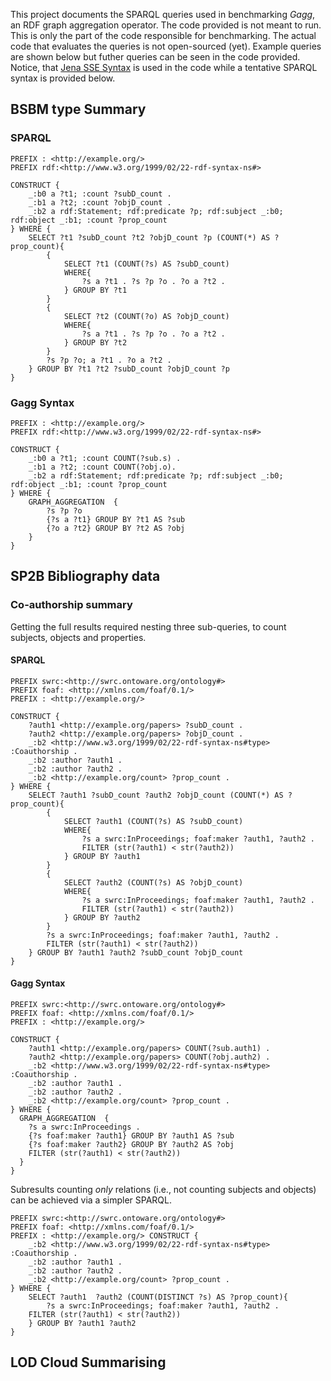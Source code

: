 This project documents the SPARQL queries used in benchmarking _Gagg_, an RDF graph aggregation operator. The code provided is not meant to run. This is only the part of the code responsible for benchmarking. The actual code that evaluates the queries is not open-sourced (yet). Example queries are shown below but futher queries can be seen in the code provided. Notice, that [Jena SSE Syntax](https://jena.apache.org/documentation/notes/sse.html) is used in the code while a tentative SPARQL syntax is provided below.

## BSBM type Summary
### SPARQL
```
PREFIX : <http://example.org/> 
PREFIX rdf:<http://www.w3.org/1999/02/22-rdf-syntax-ns#>

CONSTRUCT { 
    _:b0 a ?t1; :count ?subD_count .
    _:b1 a ?t2; :count ?objD_count .
    _:b2 a rdf:Statement; rdf:predicate ?p; rdf:subject _:b0; rdf:object _:b1; :count ?prop_count 
} WHERE {
    SELECT ?t1 ?subD_count ?t2 ?objD_count ?p (COUNT(*) AS ?prop_count){
        {
            SELECT ?t1 (COUNT(?s) AS ?subD_count)
            WHERE{
                ?s a ?t1 . ?s ?p ?o . ?o a ?t2 .
            } GROUP BY ?t1
        }
        {
            SELECT ?t2 (COUNT(?o) AS ?objD_count)
            WHERE{
                ?s a ?t1 . ?s ?p ?o . ?o a ?t2 .
            } GROUP BY ?t2
        }
        ?s ?p ?o; a ?t1 . ?o a ?t2 . 
    } GROUP BY ?t1 ?t2 ?subD_count ?objD_count ?p
}
```

### Gagg Syntax
```
PREFIX : <http://example.org/> 
PREFIX rdf:<http://www.w3.org/1999/02/22-rdf-syntax-ns#>

CONSTRUCT { 
    _:b0 a ?t1; :count COUNT(?sub.s) .
    _:b1 a ?t2; :count COUNT(?obj.o).
    _:b2 a rdf:Statement; rdf:predicate ?p; rdf:subject _:b0; rdf:object _:b1; :count ?prop_count 
} WHERE {
    GRAPH_AGGREGATION  {
        ?s ?p ?o
    	{?s a ?t1} GROUP BY ?t1 AS ?sub
    	{?o a ?t2} GROUP BY ?t2 AS ?obj
    }
}
```

## SP2B Bibliography data

### Co-authorship summary
Getting the full results required nesting three sub-queries, to count subjects, objects and properties.

#### SPARQL
```
PREFIX swrc:<http://swrc.ontoware.org/ontology#> 
PREFIX foaf: <http://xmlns.com/foaf/0.1/> 
PREFIX : <http://example.org/> 

CONSTRUCT { 
    ?auth1 <http://example.org/papers> ?subD_count .
    ?auth2 <http://example.org/papers> ?objD_count .
    _:b2 <http://www.w3.org/1999/02/22-rdf-syntax-ns#type> :Coauthorship .
    _:b2 :author ?auth1 .
    _:b2 :author ?auth2 .
    _:b2 <http://example.org/count> ?prop_count .
} WHERE {
    SELECT ?auth1 ?subD_count ?auth2 ?objD_count (COUNT(*) AS ?prop_count){
        {
            SELECT ?auth1 (COUNT(?s) AS ?subD_count)
            WHERE{
                ?s a swrc:InProceedings; foaf:maker ?auth1, ?auth2 .
                FILTER (str(?auth1) < str(?auth2))
            } GROUP BY ?auth1
        }
        {
            SELECT ?auth2 (COUNT(?s) AS ?objD_count)
            WHERE{
                ?s a swrc:InProceedings; foaf:maker ?auth1, ?auth2 .
                FILTER (str(?auth1) < str(?auth2))
            } GROUP BY ?auth2
        }
        ?s a swrc:InProceedings; foaf:maker ?auth1, ?auth2 . 
        FILTER (str(?auth1) < str(?auth2))
    } GROUP BY ?auth1 ?auth2 ?subD_count ?objD_count
}
```

#### Gagg Syntax
```
PREFIX swrc:<http://swrc.ontoware.org/ontology#> 
PREFIX foaf: <http://xmlns.com/foaf/0.1/> 
PREFIX : <http://example.org/> 

CONSTRUCT { 
    ?auth1 <http://example.org/papers> COUNT(?sub.auth1) .
    ?auth2 <http://example.org/papers> COUNT(?obj.auth2) .
    _:b2 <http://www.w3.org/1999/02/22-rdf-syntax-ns#type> :Coauthorship .
    _:b2 :author ?auth1 .
    _:b2 :author ?auth2 .
    _:b2 <http://example.org/count> ?prop_count .
} WHERE {
  GRAPH_AGGREGATION  {
    ?s a swrc:InProceedings .
    {?s foaf:maker ?auth1} GROUP BY ?auth1 AS ?sub 
    {?s foaf:maker ?auth2} GROUP BY ?auth2 AS ?obj
    FILTER (str(?auth1) < str(?auth2))
  }
}
```

Subresults counting *only* relations (i.e., not counting subjects and objects) can be achieved via a simpler SPARQL.

```
PREFIX swrc:<http://swrc.ontoware.org/ontology#>
PREFIX foaf: <http://xmlns.com/foaf/0.1/> 
PREFIX : <http://example.org/> CONSTRUCT {
    _:b2 <http://www.w3.org/1999/02/22-rdf-syntax-ns#type> :Coauthorship .
    _:b2 :author ?auth1 .
    _:b2 :author ?auth2 .
    _:b2 <http://example.org/count> ?prop_count .
} WHERE {
    SELECT ?auth1  ?auth2 (COUNT(DISTINCT ?s) AS ?prop_count){
        ?s a swrc:InProceedings; foaf:maker ?auth1, ?auth2 . 
	FILTER (str(?auth1) < str(?auth2)) 
    } GROUP BY ?auth1 ?auth2 
}
```
## LOD Cloud Summarising

